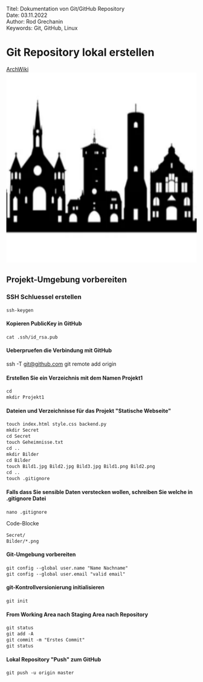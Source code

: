 Titel:	    Dokumentation von Git/GitHub Repository</br>
Date:	    03.11.2022</br>
Author:	    Rod Grechanin</br>
Keywords:   Git, GitHub, Linux</br>

# Git Repository lokal erstellen
[ArchWiki](https://wiki.archlinux.org "ArchWiki")
![Alt-Text](https://github.com/RodGrechanin/Projekt1_Cloud9/blob/master/Bilder/android-chrome-512x512.png)



## Projekt-Umgebung vorbereiten
### SSH Schluessel erstellen

    ssh-keygen

#### Kopieren PublicKey in GitHub

    cat .ssh/id_rsa.pub
    
#### Ueberpruefen die Verbindung mit GitHub

ssh -T git@github.com
git remote add origin

#### Erstellen Sie ein Verzeichnis mit dem Namen Projekt1

	cd
	mkdir Projekt1
	
#### Dateien und Verzeichnisse für das Projekt "Statische Webseite"

	touch index.html style.css backend.py
	mkdir Secret
	cd Secret
	touch Geheimnisse.txt
	cd ..
	mkdir Bilder
	cd Bilder
	touch Bild1.jpg Bild2.jpg Bild3.jpg Bild1.png Bild2.png
	cd ..
	touch .gitignore
	
#### Falls dass Sie sensible Daten verstecken wollen, schreiben Sie welche in .gitignore Datei

	nano .gitignore

Code-Blocke

	Secret/
	Bilder/*.png

#### Git-Umgebung vorbereiten
	
	git config --global user.name "Name Nachname"
	git config --global user.email "valid email"

#### git-Kontrollversionierung initialisieren

	git init
	
#### From Working Area nach Staging Area nach Repository
	
	git status
	git add -A
	git commit -m "Erstes Commit"
	git status

#### Lokal Repository "Push" zum GitHub

    git push -u origin master
